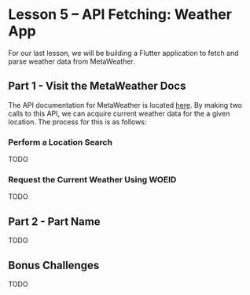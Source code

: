 # Lesson 5 – API Fetching: Weather App
For our last lesson, we will be building a Flutter application to fetch and parse weather data from MetaWeather.

## Part 1 - Visit the MetaWeather Docs
The API documentation for MetaWeather is located [here](https://www.metaweather.com/api/).  By making two calls to this API, we can acquire current weather data for the a given location.  The process for this is as follows:

### Perform a Location Search
TODO

### Request the Current Weather Using WOEID
TODO

## Part 2 - Part Name
TODO

## Bonus Challenges
TODO
